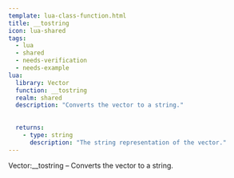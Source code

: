 ```yaml
---
template: lua-class-function.html
title: __tostring
icon: lua-shared
tags:
  - lua
  - shared
  - needs-verification
  - needs-example
lua:
  library: Vector
  function: __tostring
  realm: shared
  description: "Converts the vector to a string."
  
  
  returns:
    - type: string
      description: "The string representation of the vector."
---
```


<div class="lua__search__keywords">
Vector:__tostring &#x2013; Converts the vector to a string.
</div>
